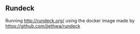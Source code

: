 ## Rundeck

Running http://rundeck.org/ using the docker image made by https://github.com/jjethwa/rundeck